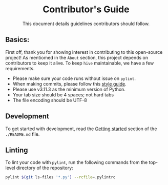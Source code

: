 <div align = 'center'>
    <h1>Contributor's Guide</h1>
    This document details guidelines contributors should follow.
</div>

## Basics:

First off, thank you for showing interest in contributing to this open-source project! As mentiomed in the `About` section, this project depends on contributors to keep it alive. To keep `hive` maintainable, we have a few requirements.
- Please make sure your code runs without issue on `pylint`.
- When making commits, please follow this [style guide](https://github.com/dishb/commit-styles).
- Please use v3.11.3 as the minimum version of Python.
- Your tab size should be 4 spaces; not hard tabs
- The file encoding should be UTF-8

## Development

To get started with development, read the [Getting started](./README.md#getting-started) section of the `./README.md` file.

## Linting

To lint your code with `pylint`, run the following commands from the top-level directory of the repository:
```bash
pylint $(git ls-files '*.py') --rcfile=.pylintrc
```

